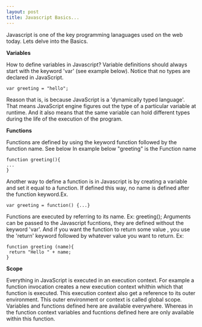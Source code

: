 ```yaml
---
layout: post
title: Javascript Basics...
---
```


Javascript is one of the key programming lanaguages used on the web today. Lets delve into the Basics.

**Variables**

How to define variables in Javascript?
Variable definitions should always start with the keyword 'var' (see example below).
Notice that no types are declared in JavaScript.

    var greeting = "hello";

Reason that is, is because JavaScript is a 'dynamically typed language'. 
That means JavaScript engine figures out the type of a particular variable at runtime.
And it also means that the same variable can hold different types during the life of the execution of the program.
   
**Functions**

Functions are defined by using the keyword function followed by the function name. See below
In example below "greeting" is the Function name
    
    function greeting(){
    ...
    }
    
Another way to define a function is in Javascript is by creating a variable and set it equal to a function.
If defined this way, no name is defined after the function keyword.Ex.
    
    var greeting = function() {...}
    
Functions are executed by referring to its name. Ex: greeting();
Arguments can be passed to the Javascript fucntions, they are defined without the keyword 'var'. 
And if you want the function to return some value , you use the 'return' keyword followed by whatever value you want to return. Ex:
    
    function greeting (name){
     return "Hello " + name;
    }
    
**Scope**

Everything in JavaScript is executed in an execution context.
For example a function invocation creates a new execution context whithin which that function is executed. This execution context also get a reference to its outer environment. 
This outer environment or context is called global scope. 
Variables and functions defined here are available everywhere.
Whereas in the function context variables and fucntions defined here are only available within this function.
    
    
    
    
    
